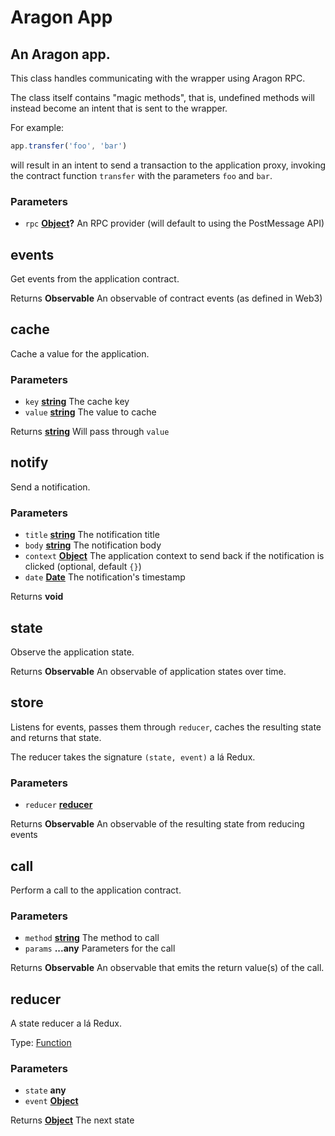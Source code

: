 <!-- Generated by documentation.js. Update this documentation by updating the source code. -->

# Aragon App

## An Aragon app.

This class handles communicating with the wrapper using Aragon RPC.

The class itself contains "magic methods", that is, undefined methods
will instead become an intent that is sent to the wrapper.

For example:

```js
app.transfer('foo', 'bar')
```

will result in an intent to send a transaction to the application proxy,
invoking the contract function `transfer` with the parameters `foo` and `bar`.

### **Parameters**

-   `rpc` **[Object](https://developer.mozilla.org/docs/Web/JavaScript/Reference/Global_Objects/Object)?** An RPC provider (will default to using the PostMessage API)

## events

Get events from the application contract.

Returns **Observable** An observable of contract events (as defined in Web3)

## cache

Cache a value for the application.

### **Parameters**

-   `key` **[string](https://developer.mozilla.org/docs/Web/JavaScript/Reference/Global_Objects/String)** The cache key
-   `value` **[string](https://developer.mozilla.org/docs/Web/JavaScript/Reference/Global_Objects/String)** The value to cache

Returns **[string](https://developer.mozilla.org/docs/Web/JavaScript/Reference/Global_Objects/String)** Will pass through `value`

## notify

Send a notification.

### **Parameters**

-   `title` **[string](https://developer.mozilla.org/docs/Web/JavaScript/Reference/Global_Objects/String)** The notification title
-   `body` **[string](https://developer.mozilla.org/docs/Web/JavaScript/Reference/Global_Objects/String)** The notification body
-   `context` **[Object](https://developer.mozilla.org/docs/Web/JavaScript/Reference/Global_Objects/Object)** The application context to send back if the notification is clicked (optional, default `{}`)
-   `date` **[Date](https://developer.mozilla.org/en-US/docs/Web/JavaScript/Reference/Global_Objects/Date)** The notification's timestamp

Returns **void**

## state

Observe the application state.

Returns **Observable** An observable of application states over time.

## store

Listens for events, passes them through `reducer`, caches the resulting state
and returns that state.

The reducer takes the signature `(state, event)` a lá Redux.

### **Parameters**

-   `reducer` **[reducer](#reducer)**

Returns **Observable** An observable of the resulting state from reducing events

## call

Perform a call to the application contract.

### **Parameters**

-   `method` **[string](https://developer.mozilla.org/docs/Web/JavaScript/Reference/Global_Objects/String)** The method to call
-   `params` **...any** Parameters for the call

Returns **Observable** An observable that emits the return value(s) of the call.

## reducer

A state reducer a lá Redux.

Type: [Function](https://developer.mozilla.org/docs/Web/JavaScript/Reference/Statements/function)

### **Parameters**

-   `state` **any**
-   `event` **[Object](https://developer.mozilla.org/docs/Web/JavaScript/Reference/Global_Objects/Object)**

Returns **[Object](https://developer.mozilla.org/docs/Web/JavaScript/Reference/Global_Objects/Object)** The next state
